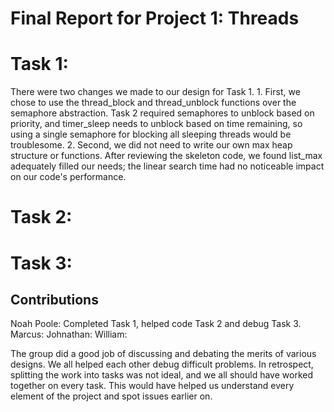 Final Report for Project 1: Threads
===================================

# Task 1:
There were two changes we made to our design for Task 1.
1.
First, we chose to use the thread_block and thread_unblock functions over the semaphore abstraction.  Task 2 required semaphores to unblock based on priority, and timer_sleep needs to unblock based on time remaining, so using a single semaphore for blocking all sleeping threads would be troublesome.
2.
Second, we did not need to write our own max heap structure or functions.  After reviewing the skeleton code, we found list_max adequately filled our needs; the linear search time had no noticeable impact on our code's performance.

# Task 2:

# Task 3:

## Contributions
Noah Poole: Completed Task 1, helped code Task 2 and debug Task 3.
Marcus:
Johnathan:
William:

The group did a good job of discussing and debating the merits of various designs.  We all helped each other debug difficult problems.  In retrospect, splitting the work into tasks was not ideal, and we all should have worked together on every task.  This would have helped us understand every element of the project and spot issues earlier on.
